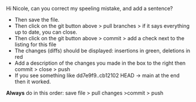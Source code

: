 Hi Nicole, can you correct my speeling mistake, and add a sentence?

- Then save the file.
- Then click on the git button above > pull branches > if it says everything up to date, you can close.
- Then click on the git button above > commit > add a check next to the listing for this file
- The changes (diffs) should be displayed: insertions in green, deletions in red 
- Add a description of the changes you made in the box to the right then commit > close > push
- If you see something like dd7e9f9..cb12102  HEAD -> main at the end then it worked.

**Always** do in this order: save file > pull changes >commit > push

